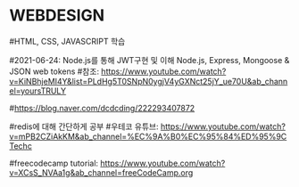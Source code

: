 # WEBDESIGN

#HTML, CSS, JAVASCRIPT 학습



#2021-06-24: Node.js를 통해 JWT구현 및 이해 Node.js, Express, Mongoose & JSON web tokens 
#참조: https://www.youtube.com/watch?v=KiNBhjeMI4Y&list=PLdHg5T0SNpN0ygjV4yGXNct25jY_ue70U&ab_channel=yoursTRULY

#https://blog.naver.com/dcdcding/222293407872

#redis에 대해 간단하게 공부
#우테코 유튜브: https://www.youtube.com/watch?v=mPB2CZiAkKM&ab_channel=%EC%9A%B0%EC%95%84%ED%95%9CTechc

#freecodecamp tutorial: https://www.youtube.com/watch?v=XCsS_NVAa1g&ab_channel=freeCodeCamp.org
